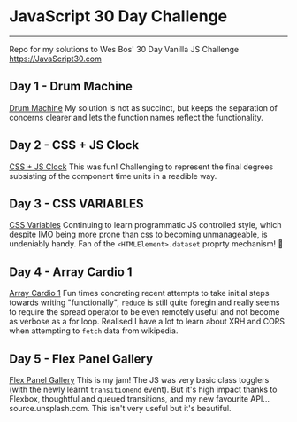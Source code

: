 # JavaScript 30 Day Challenge
---
Repo for my solutions to Wes Bos' 30 Day Vanilla JS Challenge https://JavaScript30.com

## Day 1 - Drum Machine
[Drum Machine](https://tristanmarsh.github.io/JavaScript-30-challenge/1-drum-machine/)
My solution is not as succinct, but keeps the separation of concerns clearer and lets the function names reflect the functionality.

## Day 2 - CSS + JS Clock
[CSS + JS Clock](https://tristanmarsh.github.io/JavaScript-30-challenge/2-clock/)
This was fun! Challenging to represent the final degrees subsisting of the component time units in a readible way.

## Day 3 - CSS VARIABLES
[CSS Variables](https://tristanmarsh.github.io/JavaScript-30-challenge/3-css-variables/)
Continuing to learn programmatic JS controlled style, which despite IMO being more prone than css to becoming unmanageable, is undeniably handy. Fan of the `<HTMLElement>.dataset` proprty mechanism! 👏

## Day 4 - Array Cardio 1
[Array Cardio 1](https://tristanmarsh.github.io/JavaScript-30-challenge/4-array-cardio-1/)
Fun times concreting recent attempts to take initial steps towards writing "functionally", `reduce` is still quite foregin and really seems to require the spread operator to be even remotely useful and not become as verbose as a for loop. Realised I have a lot to learn about XRH and CORS when attempting to `fetch` data from wikipedia.

## Day 5 - Flex Panel Gallery
[Flex Panel Gallery](https://tristanmarsh.github.io/JavaScript-30-challenge/5-flex-panel-gallery/)
This is my jam! The JS was very basic class togglers (with the newly learnt `transitionend` event). But it's high impact thanks to Flexbox, thoughtful and queued transitions, and my new favourite API...  source.unsplash.com. This isn't very useful but it's beautiful.